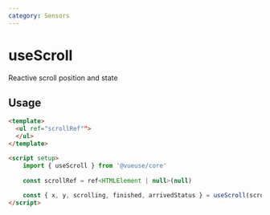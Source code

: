 ```yaml
---
category: Sensors
---
```


# useScroll

Reactive scroll position and state

## Usage

```html {16-20}
<template>
  <ul ref="scrollRef"">
  </ul>
</template>

<script setup>
	import { useScroll } from '@vueuse/core'
	
	const scrollRef = ref<HTMLElement | null>(null)
	
	const { x, y, scrolling, finished, arrivedStatus } = useScroll(scrollRef)
</script>
```
